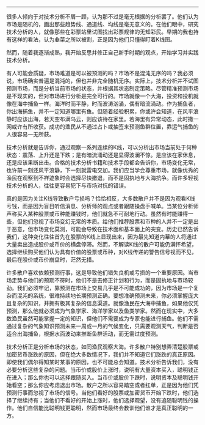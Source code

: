 
-----


很多人倾向于对技术分析不屑一顾，认为那不过是毫无根据的分析罢了。他们认为市场是随机的，画出那些趋势线、通道线、均线是毫无意义的。在他们眼中，研究技术分析的人，就像那些在彩票站里试图找出彩票规律的无知彩民。早期的我也持有这样的看法，认为韭菜之所以被割，正是因为他们只懂得盯着K线图。

然而，随着我逐渐成熟，我开始反思并修正自己新手时期的观点，开始学习并实践技术分析。

有人可能会质疑，市场难道是可以被预测的吗？市场不是混沌无序的吗？我必须说，市场确实普遍是混沌的，但也并非完全随机无序。实际上，技术分析并不试图预测市场，而是分析当前市场的状态，并根据其状态制定策略。尽管精准预测市场是不现实的，但对市场进行分析是完全可行的。市场就像一个大海，投资和投机就像在海中捕鱼一样。海洋时而平静，时而波涛汹涌，偶有暗流涌动。作为捕鱼者，你出海捕鱼，并不一定知道哪里有鱼。但随着经验积累，你或许会知道，在风平浪静时应该出海，若天空布满乌云，则应该待在家里。若海里有异常动态，此时撒一网或许有所收获。成功的渔民从不通过占卜或抽签来预测鱼群位置，靠运气捕鱼的人很容易一无所获。

技术分析就是告诉你，通过观察一系列连续的K线，可以分析出市场当前处于何种状态：震荡、上升还是下跌；是有暗流涌动还是显得波澜不惊。是应该在家休息，还是应该果断出击。合格的技术分析书籍和技术手段都会告诉你，市场变化无常，也许前一刻还风平浪静，下一刻就雷电交加。我们应当学会尊重市场，就像优秀的渔民在观察到不祥迹象时会选择尽快撤退，而不是固执地与大海抗争。而许多轻视技术分析的人，往往更容易犯下与市场对抗的错误。

真的是因为关注K线导致散户亏损吗？恰恰相反，大多数散户并不是因为观看K线亏钱，而是因为盲目听信消息、分析师的观点或者跟随操盘手喊单。当某位分析师声称买入某种股票或币种能赚钱时，他们就急不可耐地行动。虽然有时能赚得一些，但他们忽视了市场变幻无常的本质。给他们推荐股票和币种的人并不一定是出于恶意，但市场变化莫测，可能会导致在技术面和基本面上的突变。历史已然告诉我们，这种变化往往首先在股票的K线上显现出来，因为最先知道内幕的人将通过大量卖出造成股价或币价的横盘停滞。然而，不解读K线的散户可能仍满怀希望，选择继续购买他们认为具有价值的股票或币种，对K线传递的警告信号视而不见，最后在股价或币价崩盘时，茫然无措。

许多散户喜欢依赖预测行事，这是导致他们错失良机或亏损的一个重要原因。当市场走势与他们的预期不符时，他们不是去修正计划和行为，而是固执地与市场较劲。我们必须牢记，靠预测在市场上交易几乎是不可能成功的，因为市场是一个复杂而混沌的系统，很难持续地长期预测正确。要想准确预测未来，你必须掌握庞大且复杂的知识，并拥有极其复杂的信息渠道。就像渔民在大海中捕鱼，如果他仅凭预测，那么他就必须成为气象学家、海洋学家以及鱼类学家。然而在现实中，大多数渔民虽然可能掌握一定的知识，但他们不需要成为专家也能进行捕鱼。他们不需通过复杂的气象知识预测未来一周或一月的气候变化，只需要观测天气，判断是否适合出海捕鱼，根据水面波动来推断鱼群活动，而无需过度预测。

技术分析正是分析市场的状态，如同渔民观察大海。许多散户特别想弄清楚股票或加密货币涨跌的原因，但在绝大多数情况下，我们并不知道它们涨跌的真正原因。即使我们偶尔得知某时某事的原因，也不可能总会知道。技术分析告诉我们，没有必要分析这些复杂的问题。当币价或股价上涨时，说明有大量资本买入，聪明钱正在进入；那么你也可以选择跟随买入。当币价或股价下跌时，说明资本及聪明钱开始看空；那么你应考虑退出市场。散户之所以容易踏空或者扛单，正是因为他们凭预测行事而忽视了市场的信号。当他们看好的股票或加密货币开始下跌时，他们选择了继续持有；当他们不看好的开始上涨时，他们选择观望，没有追随聪明钱的操作。他们自信能比聪明钱更聪明，然而市场最终会教训他们谁才是真正聪明的一方。